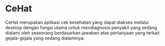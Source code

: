 # CeHat
CeHat merupakan aplikasi cek kesehatan yang dapat diakses melalui desktop dengan fungsi utama untuk mendiagnosis penyakit yang sedang dialami oleh seseorang berdasarkan jawaban atas pertanyaan yang terkait gejala-gejala yang sedang dialaminya.
